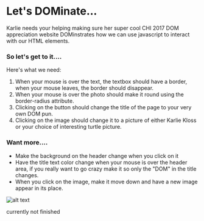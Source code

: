 # Let's DOMinate...
Karlie needs your helping making sure her super cool 
CHI 2017 DOM appreciation website DOMinstrates how we can use 
javascript to interact with our HTML elements.

### So let's get to it....
Here's what we need: 
1. When your mouse is over the text, the textbox should have a border, when your mouse leaves, the border should disappear. 
2. When your mouse is over the photo should make it round using the border-radius attribute.
3. Clicking on the button should change the title of the page to your very own DOM pun.
4. Clicking on the image should change it to a picture of either Karlie Kloss or your choice of interesting turtle picture.

### Want more....
* Make the background on the header change when you click on it
* Have the title text color change when your mouse is over the header area, if you really want to go crazy make it so only the "DOM" in the title changes.
* When you click on the image, make it move down and have a new image appear in its place.

![alt text](https://media.giphy.com/media/RFMHn9A3clUsw/giphy.gif)

currently not finished
